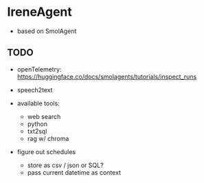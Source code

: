 # IreneAgent

- based on SmolAgent

## TODO
  - openTelemetry: <https://huggingface.co/docs/smolagents/tutorials/inspect_runs>
  - speech2text

- available tools:
  - web search
  - python
  - txt2sql
  - rag w/ chroma

- figure out schedules
  - store as csv / json or SQL?
  - pass current datetime as context